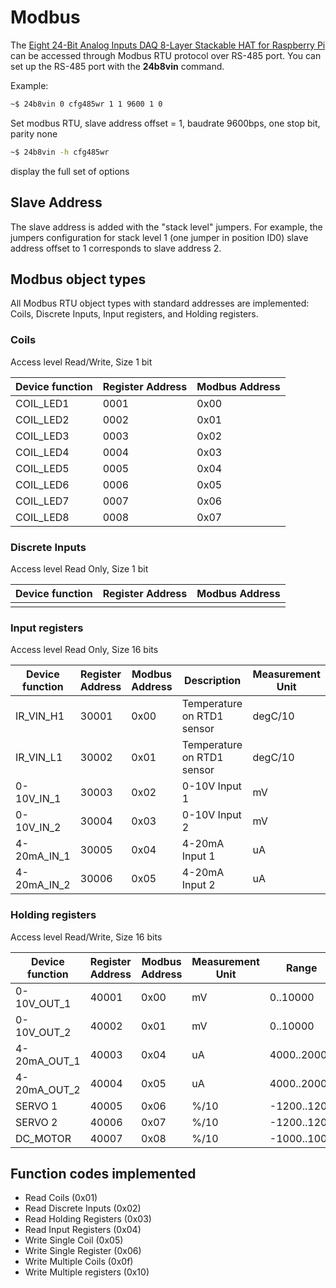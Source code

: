 

# Modbus

The [Eight 24-Bit Analog Inputs DAQ 8-Layer Stackable HAT for Raspberry Pi](https://sequentmicrosystems.com/products/eight-24-bit-analog-inputs-daq-8-layer-stackable-hat-for-raspberry-pi) can be accessed through Modbus RTU protocol over RS-485 port.
You can set up the RS-485 port with the **24b8vin** command.

Example:
```bash
~$ 24b8vin 0 cfg485wr 1 1 9600 1 0
```
Set modbus RTU, slave address offset = 1, baudrate 9600bps, one stop bit, parity none
```bash
~$ 24b8vin -h cfg485wr
```
display the full set of options

## Slave Address
The slave address is added with the "stack level" jumpers. For example, the jumpers configuration for stack level 1  (one jumper in position ID0) slave address offset to 1 corresponds to slave address 2.

## Modbus object types
All Modbus RTU object types with standard addresses are implemented: Coils, Discrete Inputs, Input registers, and Holding registers.

### Coils

Access level Read/Write, Size 1 bit

| Device function | Register Address | Modbus Address |
| --- | --- | --- |
| COIL_LED1 | 0001 | 0x00 |
| COIL_LED2 | 0002 | 0x01 |
| COIL_LED3 | 0003 | 0x02 |
| COIL_LED4 | 0004 | 0x03 |
| COIL_LED5 | 0005 | 0x04 |
| COIL_LED6 | 0006 | 0x05 |
| COIL_LED7 | 0007 | 0x06 |
| COIL_LED8 | 0008 | 0x07 |


### Discrete Inputs

Access level Read Only, Size 1 bit

| Device function | Register Address | Modbus Address |
| --- | --- | --- |
| | | |


### Input registers

Access level Read Only, Size 16 bits

| Device function | Register Address | Modbus Address| Description | Measurement Unit |
| --- | --- | --- | --- | --- |
| IR_VIN_H1| 30001 | 0x00 | Temperature on RTD1 sensor| degC/10 |
| IR_VIN_L1| 30002 | 0x01 | Temperature on RTD1 sensor| degC/10 |
| 0-10V_IN_1 | 30003 | 0x02 | 0-10V Input 1 | mV |
| 0-10V_IN_2 | 30004 | 0x03 | 0-10V Input 2 | mV |
| 4-20mA_IN_1 | 30005 | 0x04 | 4-20mA Input 1 | uA |
| 4-20mA_IN_2 | 30006 | 0x05 | 4-20mA Input 2 | uA |


### Holding registers

Access level Read/Write, Size 16 bits

| Device function | Register Address | Modbus Address | Measurement Unit | Range |
| --- | --- | --- | --- | --- |
| 0-10V_OUT_1 | 40001 | 0x00 | mV | 0..10000 |
| 0-10V_OUT_2 | 40002 | 0x01 | mV | 0..10000 |
| 4-20mA_OUT_1 | 40003 | 0x04 | uA | 4000..20000 |
| 4-20mA_OUT_2 | 40004 | 0x05 | uA | 4000..20000 |
| SERVO 1 | 40005 | 0x06 | %/10 | -1200..1200|
| SERVO 2 | 40006 | 0x07 | %/10 | -1200..1200|
| DC_MOTOR | 40007 | 0x08 | %/10 | -1000..1000|


## Function codes implemented

* Read Coils (0x01)
* Read Discrete Inputs (0x02)
* Read Holding Registers (0x03)
* Read Input Registers (0x04)
* Write Single Coil (0x05)
* Write Single Register (0x06)
* Write Multiple Coils (0x0f)
* Write Multiple registers (0x10)
